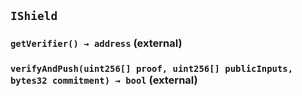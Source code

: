 ## `IShield`

### `getVerifier() → address` (external)

### `verifyAndPush(uint256[] proof, uint256[] publicInputs, bytes32 commitment) → bool` (external)
